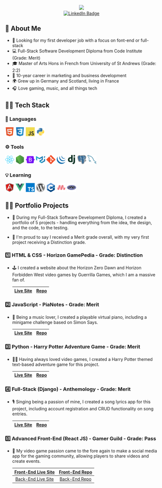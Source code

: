 <div id="header" align="center">
  <img src="https://media.giphy.com/media/v1.Y2lkPTc5MGI3NjExZm1xaXNtcjhxZnEyYmhkY2JvbmswN2o2ZGxxZDVmZjRsNHF1ZzB4cyZlcD12MV9pbnRlcm5hbF9naWZfYnlfaWQmY3Q9cw/4oRILGMNjVlWpbtMxJ/giphy.gif" width="100"/>
  <div id="badges">
    <a href="https://www.linkedin.com/in/alexa-hendry/">
      <img src="https://img.shields.io/badge/-alexa-blue?style=flat&logo=Linkedin&logoColor=white" alt="LinkedIn Badge"/>
    </a>
  </div>
</div>


## 🙋 About Me

- 🔭 Looking for my first developer job with a focus on font-end or full-stack
- 💻 Full-Stack Software Development Diploma from Code Institute (Grade: Merit)
- 🎓 Master of Arts Hons in French from University of St Andrews (Grade: 2:2)
- 💼 10-year career in marketing and business development
- 🌍 Grew up in Germany and Scotland, living in France
- 🎧 Love gaming, music, and all things tech


## 👩‍💻 Tech Stack

### 💬 Languages

<div>
  <img src="https://github.com/devicons/devicon/blob/master/icons/html5/html5-original.svg" title="HTML5" alt="HTML" width="30" height="30" />
  <img src="https://github.com/devicons/devicon/blob/master/icons/css3/css3-original.svg" title="CSS3" alt="CSS" width="30" height="30" />
  <img src="https://github.com/devicons/devicon/blob/master/icons/javascript/javascript-original.svg" title="JavaScript" alt="JavaScript" width="30" height="30" />
  <img src="https://github.com/devicons/devicon/blob/master/icons/python/python-original.svg" title="Python" alt="Python" width="30" height="30" />
</div>

### ⚙ Tools

<div>
  <img src="https://github.com/devicons/devicon/blob/master/icons/react/react-original.svg" title="React" alt="React" width="30" height="30" />
  <img src="https://github.com/devicons/devicon/blob/master/icons/nodejs/nodejs-original.svg" title="NodeJS" alt="NodeJS" width="30" height="30" />
  <img src="https://github.com/devicons/devicon/blob/master/icons/bootstrap/bootstrap-original.svg" title="Bootstrap" alt="Bootstrap" width="30" height="30" />
  <img src="https://github.com/devicons/devicon/blob/master/icons/materialui/materialui-original.svg" title="MaterialUI" alt="MaterialUI" width="30" height="30" />
  <img src="https://github.com/devicons/devicon/blob/master/icons/git/git-original.svg" title="Git" alt="Git" width="30" height="30" />
  <img src="https://github.com/devicons/devicon/blob/master/icons/jquery/jquery-original.svg" title="JQuery" alt="JQuery" width="30" height="30" />
  <img src="https://github.com/devicons/devicon/blob/master/icons/django/django-plain.svg" title="Django" alt="Django" width="30" height="30" />
  <img src="https://github.com/devicons/devicon/blob/master/icons/postgresql/postgresql-original.svg" title="PostgreSQL" alt="PostgreSQL" width="30" height="30" />
  <img src="https://github.com/devicons/devicon/blob/master/icons/mysql/mysql-original.svg" title="MySQL" alt="MySQL" width="30" height="30" />
</div>

### 💡 Learning

<div>
  <img src="https://github.com/devicons/devicon/blob/master/icons/angularjs/angularjs-original.svg" title="Angular" alt="Angular" width="30" height="30" />
  <img src="https://github.com/devicons/devicon/blob/master/icons/vuejs/vuejs-original.svg" title="Vue" alt="Vue" width="30" height="30" />
  <img src="https://github.com/devicons/devicon/blob/master/icons/typescript/typescript-original.svg" title="TypeScript" alt="TypeScript" width="30" height="30" />
  <img src="https://github.com/devicons/devicon/blob/master/icons/wordpress/wordpress-plain.svg" title="WordPress" alt="WordPress" width="30" height="30" />
  <img src="https://github.com/devicons/devicon/blob/master/icons%2Fcplusplus%2Fcplusplus-original.svg" title="C++" alt="C++" width="30" height="30" />
  <img src="https://github.com/devicons/devicon/blob/master/icons/materializecss/materializecss-original.svg" title="Materialze alt="Materialze" width="30" height="30" />
  <img src="https://github.com/devicons/devicon/blob/master/icons/php/php-original.svg" title="PHP" alt="PHP" width="30" height="30" />
</div>


## 👩‍🎓 Portfolio Projects

- 📝 During my Full-Stack Software Development Diploma, I created a portfolio of 5 projects - handling everything from the idea, the design, and the code, to the testing. 

- 🏅 I'm proud to say I received a Merit grade overall, with my very first project receiving a Distinction grade.

### 1️⃣ HTML & CSS - Horizon GamePedia - Grade: Distinction

- 🕹 I created a website about the Horizon Zero Dawn and Horizon Forbidden West video games by Guerrilla Games, which I am a massive fan of.

  | [Live Site](https://alexah88.github.io/horizon-gamepedia/)      | [Repo](https://github.com/AlexaH88/horizon-gamepedia)           |
  |    :----:                                                       |    :----:                                                       | 

### 2️⃣ JavaScript - PiaNotes - Grade: Merit

- 🎹 Being a music lover, I created a playable virtual piano, including a minigame challenge based on Simon Says.

  | [Live Site](https://alexah88.github.io/pianotes/)               | [Repo](https://github.com/AlexaH88/pianotes)                    |
  |    :----:                                                       |    :----:                                                       | 

### 3️⃣ Python - Harry Potter Adventure Game - Grade: Merit

- 🧙‍♂️ Having always loved video games, I created a Harry Potter themed text-based adventure game for this project.

  | [Live Site](https://harry-potter-adventure-game.herokuapp.com/) | [Repo](https://github.com/AlexaH88/harry-potter-adventure-game) |
  |    :----:                                                       |    :----:                                                       | 

### 4️⃣ Full-Stack (Django) - Anthemology - Grade: Merit

- 🎙 Singing being a passion of mine, I created a song lyrics app for this project, including account registration and CRUD functionality on song entries.

  | [Live Site](https://anthemology.herokuapp.com/)                 | [Repo](https://github.com/AlexaH88/anthemology)                 |
  |    :----:                                                       |    :----:                                                       | 

### 5️⃣ Advanced Front-End (React JS) - Gamer Guild - Grade: Pass

- 👾 My video game passion came to the fore again to make a social media app for the gaming community, allowing players to share videos and create events.

  | [Front-End Live Site](https://gamer-guild.herokuapp.com/)      | [Front-End Repo](https://github.com/AlexaH88/gamer-guild)          |
  |    :----:                                                      |    :----:                                                          |
  | [Back-End Live Site](https://gamer-guild-api.herokuapp.com/)   | [Back-End Repo](https://github.com/AlexaH88/gamer-guild-api)       |
  
